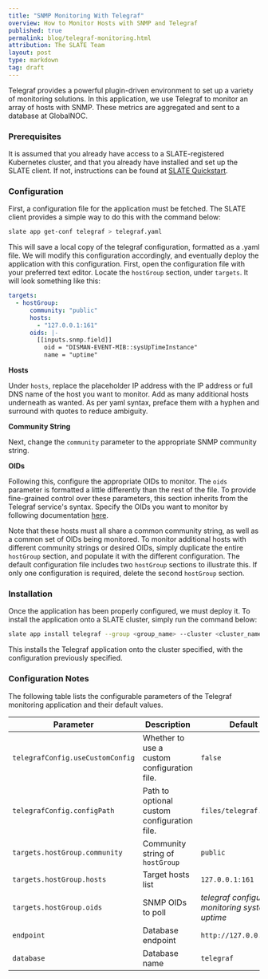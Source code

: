 ```yaml
---
title: "SNMP Monitoring With Telegraf"
overview: How to Monitor Hosts with SNMP and Telegraf
published: true
permalink: blog/telegraf-monitoring.html
attribution: The SLATE Team
layout: post
type: markdown
tag: draft
---
```


Telegraf provides a powerful plugin-driven environment to set up a variety of monitoring solutions.
In this application, we use Telegraf to monitor an array of hosts with SNMP.
These metrics are aggregated and sent to a database at GlobalNOC.


<!--end_excerpt-->


### Prerequisites

It is assumed that you already have access to a SLATE-registered Kubernetes cluster, and that you already have installed and set up the SLATE client.
If not, instructions can be found at [SLATE Quickstart](https://slateci.io/docs/quickstart/).


### Configuration

First, a configuration file for the application must be fetched.
The SLATE client provides a simple way to do this with the command below:
```bash
slate app get-conf telegraf > telegraf.yaml
```

This will save a local copy of the telegraf configuration, formatted as a .yaml file.
We will modify this configuration accordingly, and eventually deploy the application with this configuration.
First, open the configuration file with your preferred text editor.
Locate the `hostGroup` section, under `targets`.
It will look something like this:

```yaml
targets:
  - hostGroup:
      community: "public"
      hosts:
        - "127.0.0.1:161"
      oids: |-
        [[inputs.snmp.field]]
          oid = "DISMAN-EVENT-MIB::sysUpTimeInstance"
          name = "uptime"
```

**Hosts**

Under `hosts`, replace the placeholder IP address with the IP address or full DNS name of the host you want to monitor.
Add as many additional hosts underneath as wanted. As per yaml syntax, preface them with a hyphen and surround with quotes to reduce ambiguity.

**Community String**

Next, change the `community` parameter to the appropriate SNMP community string.

**OIDs**

Following this, configure the appropriate OIDs to monitor.
The `oids` parameter is formatted a little differently than the rest of the file.
To provide fine-grained control over these parameters, this section inherits from the Telegraf service's syntax. Specify the OIDs you want to monitor by following documentation [here](https://github.com/influxdata/telegraf/tree/master/plugins/inputs/snmp).

Note that these hosts must all share a common community string, as well as a common set of OIDs being monitored.
To monitor additional hosts with different community strings or desired OIDs, simply duplicate the entire `hostGroup` section, and populate it with the different configuration.
The default configuration file includes two `hostGroup` sections to illustrate this.
If only one configuration is required, delete the second `hostGroup` section.


### Installation

Once the application has been properly configured, we must deploy it.
To install the application onto a SLATE cluster, simply run the command below:
```bash
slate app install telegraf --group <group_name> --cluster <cluster_name> --conf telegraf.yaml
```
This installs the Telegraf application onto the cluster specified, with the configuration previously specified.


### Configuration Notes

The following table lists the configurable parameters of the Telegraf monitoring application and their default values.

|           Parameter           |           Description           |           Default           |
|-------------------------------|---------------------------------|-----------------------------|
|`telegrafConfig.useCustomConfig`| Whether to use a custom configuration file. |`false`|
|`telegrafConfig.configPath`| Path to optional custom configuration file. |`files/telegraf.conf`|
|`targets.hostGroup.community`| Community string of `hostGroup` |`public`|
|`targets.hostGroup.hosts`| Target hosts list |`127.0.0.1:161`|
|`targets.hostGroup.oids`| SNMP OIDs to poll |*telegraf configuration monitoring system uptime*|
|`endpoint`| Database endpoint |`http://127.0.0.1:9999`|
|`database`| Database name |`telegraf`|
